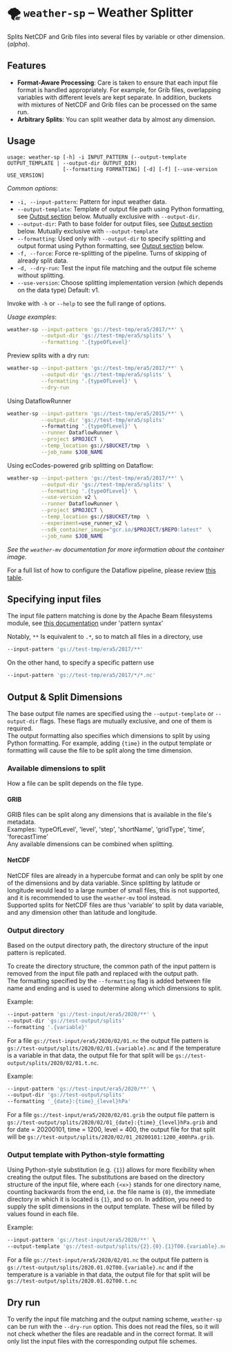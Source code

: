 # 🌪 `weather-sp` – Weather Splitter

Splits NetCDF and Grib files into several files by variable or other dimension. (_alpha_).

## Features

* **Format-Aware Processing**: Care is taken to ensure that each input file format is handled appropriately. For
  example, for Grib files, overlapping variables with different levels are kept separate. In addition, buckets with
  mixtures of NetCDF and Grib files can be processed on the same run.
* **Arbitrary Splits**: You can split weather data by almost any dimension.

## Usage

```
usage: weather-sp [-h] -i INPUT_PATTERN (--output-template OUTPUT_TEMPLATE | --output-dir OUTPUT_DIR)
                  [--formatting FORMATTING] [-d] [-f] [--use-version USE_VERSION]
```

_Common options_:

* `-i, --input-pattern`: Pattern for input weather data.
* `--output-template`: Template of output file path using Python formatting, see [Output section](#output) below. Mutually exclusive
  with `--output-dir`.
* `--output-dir`: Path to base folder for output files, see [Output section](#output) below. Mutually exclusive
  with `--output-template`
* `--formatting`: Used only with `--output-dir` to specify splitting and output format
   using Python formatting, see [Output section](#output) below.
* `-f, --force`: Force re-splitting of the pipeline. Turns of skipping of already split data.
* `-d, --dry-run`: Test the input file matching and the output file scheme without splitting.
* `--use-version`: Choose splitting implementation version (which depends on the data type)
  Default: v1.

Invoke with `-h` or `--help` to see the full range of options.

_Usage examples_:

```bash
weather-sp --input-pattern 'gs://test-tmp/era5/2017/**' \
           --output-dir 'gs://test-tmp/era5/splits' \
           --formatting '.{typeOfLevel}'
```

Preview splits with a dry run:

```bash
weather-sp --input-pattern 'gs://test-tmp/era5/2017/**' \
           --output-dir 'gs://test-tmp/era5/splits' \
           --formatting '.{typeOfLevel}' \
           --dry-run
```

Using DataflowRunner

```bash
weather-sp --input-pattern 'gs://test-tmp/era5/2015/**' \
           --output-dir 'gs://test-tmp/era5/splits'
           --formatting '.{typeOfLevel}' \
           --runner DataflowRunner \
           --project $PROJECT \
           --temp_location gs://$BUCKET/tmp  \
           --job_name $JOB_NAME
```

Using ecCodes-powered grib splitting on Dataflow:

```bash
weather-sp --input-pattern 'gs://test-tmp/era5/2017/**' \
           --output-dir 'gs://test-tmp/era5/splits' \
           --formatting '.{typeOfLevel}' \
           --use-version v2 \
           --runner DataflowRunner \
           --project $PROJECT \
           --temp_location gs://$BUCKET/tmp  \
           --experiment=use_runner_v2 \
           --sdk_container_image="gcr.io/$PROJECT/$REPO:latest"  \
           --job_name $JOB_NAME
```
_See the `weather-mv` documentation for more information about the container image._

For a full list of how to configure the Dataflow pipeline, please review
[this table](https://cloud.google.com/dataflow/docs/reference/pipeline-options).

## Specifying input files

The input file pattern matching is done by the Apache Beam filesystems module,
see [this documentation](https://beam.apache.org/releases/pydoc/2.12.0/apache_beam.io.filesystems.html#apache_beam.io.filesystems.FileSystems.match)
under 'pattern syntax'

Notably, `**` Is equivalent to `.*`, so to match all files in a directory, use

```bash
--input-pattern 'gs://test-tmp/era5/2017/**'
```

On the other hand, to specify a specific pattern use

```bash
--input-pattern 'gs://test-tmp/era5/2017/*/*.nc'
```

## Output & Split Dimensions

The base output file names are specified using the `--output-template` or `--output-dir` flags. These flags are mutually
exclusive, and one of them is required. \
The output formatting also specifies which dimensions to split by using Python formatting.
For example, adding `{time}` in the output template or formatting will cause the file to be split along the time dimension.

### Available dimensions to split

How a file can be split depends on the file type.

#### GRIB
GRIB files can be split along any dimensions that is available in the file's metadata. \
Examples: 'typeOfLevel', 'level', 'step', 'shortName', 'gridType', 'time', 'forecastTime' \
Any available dimensions can be combined when splitting.

#### NetCDF
NetCDF files are already in a hypercube format and can only be split by one of the dimensions and by data variable.
Since splitting by latitude or longitude would lead to a large number of small files, this is not supported,
and it is recommended to use the `weather-mv` tool instead. \
Supported splits for NetCDF files are thus 'variable' to split by data variable, and any dimension 
other than latitude and longitude.


### Output directory

Based on the output directory path, the directory structure of the input pattern is replicated.

To create the directory structure, the common path of the input pattern is removed from the input file path and replaced
with the output path. \
The formatting specified by the `--formatting` flag is added between file name and ending and is
used to determine along which dimensions to split.

Example:

```bash
--input-pattern 'gs://test-input/era5/2020/**' \
--output-dir 'gs://test-output/splits'
--formatting '.{variable}'
```

For a file `gs://test-input/era5/2020/02/01.nc` the output file pattern is
`gs://test-output/splits/2020/02/01.{variable}.nc` and if the temperature is a variable in that data, the output file
for that split will be `gs://test-output/splits/2020/02/01.t.nc`.

Example:

```bash
--input-pattern 'gs://test-input/era5/2020/**' \
--output-dir 'gs://test-output/splits'
--formatting '_{date}:{time}_{level}hPa'
```
For a file `gs://test-input/era5/2020/02/01.grib` the output file pattern is
`gs://test-output/splits/2020/02/01_{date}:{time}_{level}hPa.grib` and for date = 20200101, time = 1200, level = 400,
 the output file for that split will be `gs://test-output/splits/2020/02/01_20200101:1200_400hPa.grib`.


### Output template with Python-style formatting

Using Python-style substitution (e.g. `{1}`) allows for more flexibility when creating the output files. The
substitutions are based on the directory structure of the input file, where each `{<x>}` stands for one directory name,
counting backwards from the end, i.e. the file name is `{0}`, the immediate directory in which it is located is `{1}`,
and so on. In addition, you need to supply the split dimensions in the output template. These will be filled by values
found in each file.

Example:

```bash
--input-pattern 'gs://test-input/era5/2020/**' \
--output-template 'gs://test-output/splits/{2}.{0}.{1}T00.{variable}.nc'
```

For a file `gs://test-input/era5/2020/02/01.nc` the output file pattern is
`gs://test-output/splits/2020.01.02T00.{variable}.nc` and if the temperature is a variable in that data, the output
file for that split will be `gs://test-output/splits/2020.01.02T00.t.nc`

## Dry run

To verify the input file matching and the output naming scheme, `weather-sp` can be run with the `--dry-run` option.
This does not read the files, so it will not check whether the files are readable and in the correct format. It will
only list the input files with the corresponding output file schemes.
